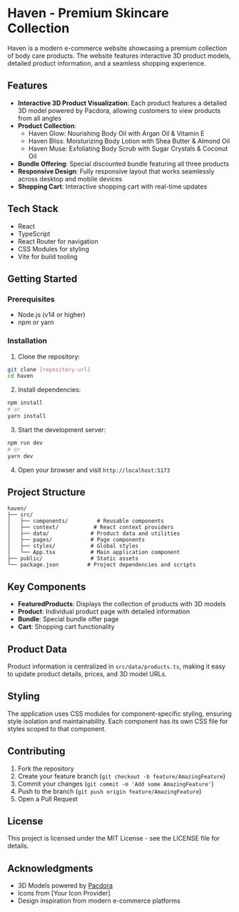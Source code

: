 # Haven - Premium Skincare Collection

Haven is a modern e-commerce website showcasing a premium collection of body care products. The website features interactive 3D product models, detailed product information, and a seamless shopping experience.

## Features

- **Interactive 3D Product Visualization**: Each product features a detailed 3D model powered by Pacdora, allowing customers to view products from all angles
- **Product Collection**:
  - Haven Glow: Nourishing Body Oil with Argan Oil & Vitamin E
  - Haven Bliss: Moisturizing Body Lotion with Shea Butter & Almond Oil
  - Haven Muse: Exfoliating Body Scrub with Sugar Crystals & Coconut Oil
- **Bundle Offering**: Special discounted bundle featuring all three products
- **Responsive Design**: Fully responsive layout that works seamlessly across desktop and mobile devices
- **Shopping Cart**: Interactive shopping cart with real-time updates

## Tech Stack

- React
- TypeScript
- React Router for navigation
- CSS Modules for styling
- Vite for build tooling

## Getting Started

### Prerequisites

- Node.js (v14 or higher)
- npm or yarn

### Installation

1. Clone the repository:
```bash
git clone [repository-url]
cd haven
```

2. Install dependencies:
```bash
npm install
# or
yarn install
```

3. Start the development server:
```bash
npm run dev
# or
yarn dev
```

4. Open your browser and visit `http://localhost:5173`

## Project Structure

```
haven/
├── src/
│   ├── components/         # Reusable components
│   ├── context/           # React context providers
│   ├── data/             # Product data and utilities
│   ├── pages/            # Page components
│   ├── styles/           # Global styles
│   └── App.tsx           # Main application component
├── public/               # Static assets
└── package.json         # Project dependencies and scripts
```

## Key Components

- **FeaturedProducts**: Displays the collection of products with 3D models
- **Product**: Individual product page with detailed information
- **Bundle**: Special bundle offer page
- **Cart**: Shopping cart functionality

## Product Data

Product information is centralized in `src/data/products.ts`, making it easy to update product details, prices, and 3D model URLs.

## Styling

The application uses CSS modules for component-specific styling, ensuring style isolation and maintainability. Each component has its own CSS file for styles scoped to that component.

## Contributing

1. Fork the repository
2. Create your feature branch (`git checkout -b feature/AmazingFeature`)
3. Commit your changes (`git commit -m 'Add some AmazingFeature'`)
4. Push to the branch (`git push origin feature/AmazingFeature`)
5. Open a Pull Request

## License

This project is licensed under the MIT License - see the LICENSE file for details.

## Acknowledgments

- 3D Models powered by [Pacdora](https://www.pacdora.com)
- Icons from [Your Icon Provider]
- Design inspiration from modern e-commerce platforms
